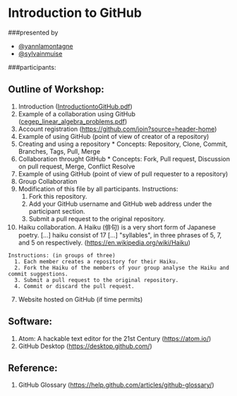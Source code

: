 # Introduction to GitHub
###presented by
- [@yannlamontagne](https://github.com/yannlamontagne)
- [@sylvainmuise](https://github.com/sylvainmuise)

###participants:


## Outline of Workshop:
1. Introduction ([IntroductiontoGitHub.pdf](https://github.com/yannlamontagne/PedDay2016/raw/master/IntroductiontoGitHub_slides/IntroductiontoGitHub.pdf))
2. Example of a collaboration using GitHub ([cegep_linear_algebra_problems.pdf](https://github.com/yannlamontagne/cegep_linear_algebra_problems/raw/master/src/cegep_linear_algebra_problems.pdf))
3. Account registration (https://github.com/join?source=header-home)
4. Example of using GitHub (point of view of creator of a repository)
  1. Creating and using a repository
    * Concepts: Repository, Clone, Commit, Branches, Tags, Pull, Merge
  2. Collaboration throught GitHub
    * Concepts: Fork, Pull request, Discussion on pull request, Merge, Conflict Resolve
5. Example of using GitHub (point of view of pull requester to a repository)
6. Group Collaboration
  1. Modification of this file by all participants.
    Instructions:
      1. Fork this repository.
      2. Add your GitHub username and GitHub web address under the participant section.
      3. Submit a pull request to the original repository.
  2. Haiku collaboration.
    A Haiku (俳句) is a very short form of Japanese poetry. [...] haiku consist of 17 [...] "syllables", in three phrases of 5, 7, and 5 on respectively. (https://en.wikipedia.org/wiki/Haiku)

    Instructions: (in groups of three)
      1. Each member creates a repository for their Haiku.
      2. Fork the Haiku of the members of your group analyse the Haiku and commit suggestions.
      3. Submit a pull request to the original repository.
      4. Commit or discard the pull request.
7. Website hosted on GitHub (if time permits)

## Software:
1. Atom: A hackable text editor for the 21st Century (https://atom.io/)
2. GitHub Desktop (https://desktop.github.com/)

## Reference:
1. GitHub Glossary (https://help.github.com/articles/github-glossary/)
